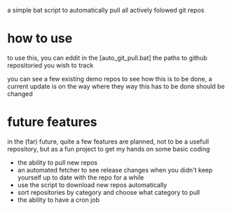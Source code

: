 a simple bat script to automatically pull all actively folowed git repos

# how to use 
to use this, you can eddit in the [auto_git_pull.bat] the paths to github repositoried you wish to track

you can see a few existing demo repos to see how this is to be done, a current update is on the way where they way this has to be done should be changed


# future features 
in the (far) future, quite a few features are planned, not to be a usefull repository, but as a fun project to get my hands on some basic coding

- the ability to pull new repos
- an automated fetcher to see release changes when you didn't keep yourself up to date with the repo for a while
- use the script to download new repos automatically 
- sort repositories by category and choose what category to pull
- the ability to have a cron job